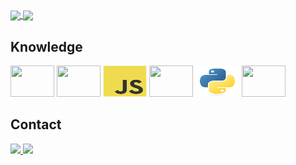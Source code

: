 <div>
 <a href="https://github.com/lorenzotsouza/github-readme-stats">
  <img align="center" src="https://github-readme-stats.vercel.app/api?username=lorenzotsouza&show_icons=true&theme=github_dark&include_all_commits=true&count_private=true" />
</a>
<a href="https://github.com/lorenzotsouza/github-readme-stats">
  <img height="198" style="max-width:100%;" align="center" src="https://github-readme-stats.vercel.app/api/top-langs/?username=lorenzotsouza&layout=compact&langs_count=7&theme=github_dark" />
</a> 
</div>
 
## Knowledge
<img src="https://cdn.jsdelivr.net/gh/devicons/devicon/icons/html5/html5-original.svg" width="70" height="50" style="max-width:100%;"></img>
<img src="https://cdn.jsdelivr.net/gh/devicons/devicon/icons/css3/css3-original.svg" width="70" height="50" style="max-width:100%;"></img>
<img src="https://github.com/devicons/devicon/blob/master/icons/javascript/javascript-original.svg" width="70" height="50" style="max-width:100%;"></img>
<img src="https://cdn.jsdelivr.net/gh/devicons/devicon/icons/git/git-original.svg" width="70" height="50" style="max-width:100%;"></img>
<img src="https://github.com/devicons/devicon/blob/master/icons/python/python-original.svg" width="70" height="50" style="max-width:100%;"></img>
<img src="https://cdn.jsdelivr.net/gh/devicons/devicon/icons/mysql/mysql-original.svg" width="70" height="50" style="max-width:100%;"></img>

## Contact
<a href="https://www.linkedin.com/in/lorenzotsouza/">
<img href="https://www.linkedin.com/in/lorenzotsouza/" src="https://img.shields.io/badge/LinkedIn-0077B5?style=for-the-badge&logo=linkedin&logoColor=white" style="max-width:100%;"></img>
</a>
<a href="mailto:lorenzo.souza7@gmail.com">
<img src="https://img.shields.io/badge/Gmail-D14836?style=for-the-badge&logo=gmail&logoColor=white" style="max-width:100%;"></img>
</a>
